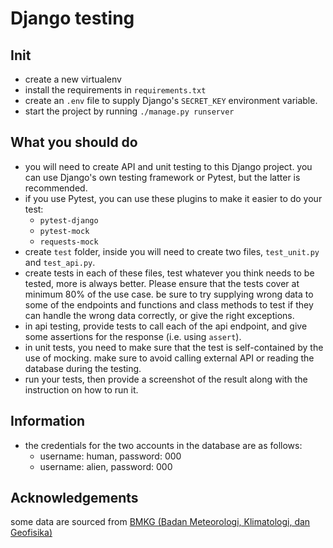 # Django testing

## Init
- create a new virtualenv
- install the requirements in `requirements.txt`
- create an `.env` file to supply Django's `SECRET_KEY` environment variable.
- start the project by running `./manage.py runserver`
  
## What you should do
- you will need to create API and unit testing to this Django project. you can use Django's own testing framework or Pytest, but the latter is recommended.
- if you use Pytest, you can use these plugins to make it easier to do your test:
  - `pytest-django`
  - `pytest-mock`
  - `requests-mock`
- create `test` folder, inside you will need to create two files, `test_unit.py` and `test_api.py`.
- create tests in each of these files, test whatever you think needs to be tested, more is always better. Please ensure that the tests cover at minimum 80% of the use case. be sure to try supplying wrong data to some of the endpoints and functions and class methods to test if they can handle the wrong data correctly, or give the right exceptions.
- in api testing, provide tests to call each of the api endpoint, and give some assertions for the response (i.e. using `assert`).
- in unit tests, you need to make sure that the test is self-contained by the use of mocking. make sure to avoid calling external API or reading the database during the testing.
- run your tests, then provide a screenshot of the result along with the instruction on how to run it.

## Information
- the credentials for the two accounts in the database are as follows:
  - username: human, password: 000
  - username: alien, password: 000

## Acknowledgements
some data are sourced from [BMKG (Badan Meteorologi, Klimatologi, dan Geofisika)](https://data.bmkg.go.id)